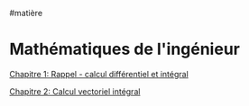 #matière 
# Mathématiques de l'ingénieur

[Chapitre 1: Rappel - calcul différentiel et intégral](Rappel%20-%20calcul%20différentiel%20et%20intégral.md)

[Chapitre 2: Calcul vectoriel intégral](Calcul%20vectoriel%20intégral.md)

